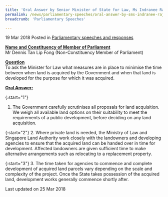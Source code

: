 ```yaml
---
title: 'Oral Answer by Senior Minister of State for Law, Ms Indranee Rajah S.C., to Parliamentary Question on land acquistion'
permalink: /news/parliamentary-speeches/oral-answer-by-sms-indranee-rajah-to-parliamentary-question-on-land-acqusition/
breadcrumb: 'Parliamentary Speeches'

---
```




19 Mar 2018 Posted in [Parliamentary speeches and responses](/news/parliamentary-speeches)

**<u>Name and Constituency of Member of Parliament</u>**  
Mr Dennis Tan Lip Fong (Non-Constituency Member of Parliament)


**<u>Question</u>**  
To ask the Minister for Law what measures are in place to minimise the time between when land is acquired by the Government and when that land is developed for the purpose for which it was acquired.

**<u>Oral Answer:</u>**

{:start="1"}
1. The Government carefully scrutinises all proposals for land acquisition. We weigh all available land options on their suitability to meet the requirements of a public development, before deciding on any land acquisition. 

 
{:start="2"}
2. Where private land is needed, the Ministry of Law and Singapore Land Authority work closely with the landowners and developing agencies to ensure that the acquired land can be handed over in time for development.  Affected landowners are given sufficient time to make alternative arrangements such as relocating to a replacement property.

 
{:start="3"}
3. The time taken for agencies to commence and complete development of acquired land parcels vary depending on the scale and complexity of the project.  Once the State takes possession of the acquired land, development works generally commence shortly after.     


<p class="right-side-updated">Last updated on 25 Mar 2018</p>

